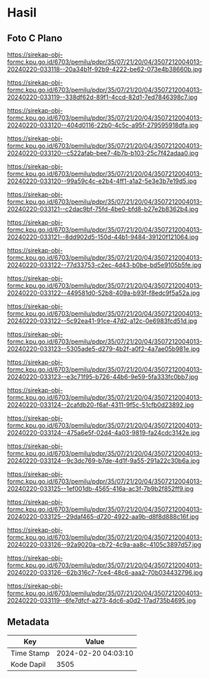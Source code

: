 # Hasil

## Foto C Plano

https://sirekap-obj-formc.kpu.go.id/6703/pemilu/pdpr/35/07/21/20/04/3507212004013-20240220-033118--20a34b1f-92b9-4222-be62-073e4b38660b.jpg

https://sirekap-obj-formc.kpu.go.id/6703/pemilu/pdpr/35/07/21/20/04/3507212004013-20240220-033119--338df62d-89f1-4ccd-82d1-7ed7846398c7.jpg

https://sirekap-obj-formc.kpu.go.id/6703/pemilu/pdpr/35/07/21/20/04/3507212004013-20240220-033120--404d0116-22b0-4c5c-a95f-279595918dfa.jpg

https://sirekap-obj-formc.kpu.go.id/6703/pemilu/pdpr/35/07/21/20/04/3507212004013-20240220-033120--c522afab-bee7-4b7b-b103-25c7f42adaa0.jpg

https://sirekap-obj-formc.kpu.go.id/6703/pemilu/pdpr/35/07/21/20/04/3507212004013-20240220-033120--99a59c4c-e2b4-4ff1-a1a2-5e3e3b7e19d5.jpg

https://sirekap-obj-formc.kpu.go.id/6703/pemilu/pdpr/35/07/21/20/04/3507212004013-20240220-033121--c2dac9bf-75fd-4be0-bfd8-b27e2b8362b4.jpg

https://sirekap-obj-formc.kpu.go.id/6703/pemilu/pdpr/35/07/21/20/04/3507212004013-20240220-033121--8dd902d5-150d-44b1-9484-39120f121064.jpg

https://sirekap-obj-formc.kpu.go.id/6703/pemilu/pdpr/35/07/21/20/04/3507212004013-20240220-033122--77d33753-c2ec-4d43-b0be-bd5e9105b5fe.jpg

https://sirekap-obj-formc.kpu.go.id/6703/pemilu/pdpr/35/07/21/20/04/3507212004013-20240220-033122--449581d0-52b8-409a-b93f-f8edc9f5a52a.jpg

https://sirekap-obj-formc.kpu.go.id/6703/pemilu/pdpr/35/07/21/20/04/3507212004013-20240220-033122--5c92ea41-91ce-47d2-a12c-0e6983fcd51d.jpg

https://sirekap-obj-formc.kpu.go.id/6703/pemilu/pdpr/35/07/21/20/04/3507212004013-20240220-033123--5305ade5-d279-4b2f-a0f2-4a7ae05b981e.jpg

https://sirekap-obj-formc.kpu.go.id/6703/pemilu/pdpr/35/07/21/20/04/3507212004013-20240220-033123--e3c71f95-b726-44b6-9e59-5fa333fc0bb7.jpg

https://sirekap-obj-formc.kpu.go.id/6703/pemilu/pdpr/35/07/21/20/04/3507212004013-20240220-033124--2cafdb20-f6af-4311-9f5c-51cfb0d23892.jpg

https://sirekap-obj-formc.kpu.go.id/6703/pemilu/pdpr/35/07/21/20/04/3507212004013-20240220-033124--475a6e5f-02d4-4a03-9819-fa24cdc3142e.jpg

https://sirekap-obj-formc.kpu.go.id/6703/pemilu/pdpr/35/07/21/20/04/3507212004013-20240220-033124--9c3dc769-b7de-4d1f-9a55-291a22c30b6a.jpg

https://sirekap-obj-formc.kpu.go.id/6703/pemilu/pdpr/35/07/21/20/04/3507212004013-20240220-033125--1ef001db-4565-416a-ac3f-7b9b2f852ff9.jpg

https://sirekap-obj-formc.kpu.go.id/6703/pemilu/pdpr/35/07/21/20/04/3507212004013-20240220-033125--29daf465-d720-4922-aa9b-d8f8d888c16f.jpg

https://sirekap-obj-formc.kpu.go.id/6703/pemilu/pdpr/35/07/21/20/04/3507212004013-20240220-033126--92a9020a-cb72-4c9a-aa8c-4105c3897d57.jpg

https://sirekap-obj-formc.kpu.go.id/6703/pemilu/pdpr/35/07/21/20/04/3507212004013-20240220-033126--62b316c7-7ce4-48c6-aaa2-70b034432796.jpg

https://sirekap-obj-formc.kpu.go.id/6703/pemilu/pdpr/35/07/21/20/04/3507212004013-20240220-033119--6fe7dfcf-a273-4dc6-a0d2-17ad735b4695.jpg


## Metadata

| Key        | Value               |
| ---------- | ------------------- |
| Time Stamp | 2024-02-20 04:03:10 |
| Kode Dapil | 3505                |



